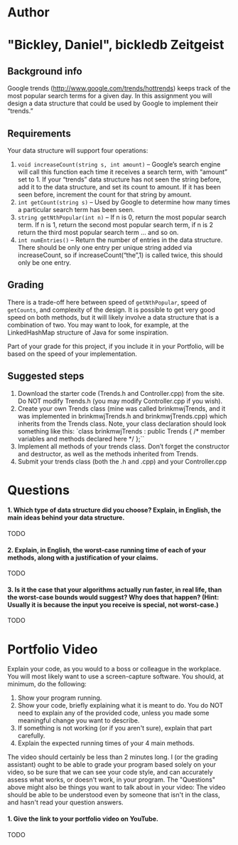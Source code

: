Author
==========
"Bickley, Daniel", bickledb
Zeitgeist
=======

Background info
---------------
Google trends (http://www.google.com/trends/hottrends) keeps track of the most popular search terms for a given day.  In this assignment you will design a data structure that could be used by Google to implement their “trends.”

Requirements
------------
Your data structure will support four operations:

1.	`void increaseCount(string s, int amount)` – Google’s search engine will call this function each time it receives a search term, with “amount” set to 1. If your “trends” data structure has not seen the string before, add it to the data structure, and set its count to amount. If it has been seen before, increment the count for that string by amount.
2.	`int getCount(string s)` – Used by Google to determine how many times a particular search term has been seen.
3.	`string getNthPopular(int n)` – If n is 0, return the most popular search term. If n is 1, return the second most popular search term, if n is 2 return the third most popular search term … and so on.
4.	`int numEntries()` – Return the number of entries in the data structure. There should be only one entry per unique string added via increaseCount, so if increaseCount(“the”,1) is called twice, this should only be one entry.

Grading
-------
There is a trade-off here between speed of `getNthPopular`, speed of `getCounts`, and complexity of the design. It is possible to get very good speed on both methods, but it will likely involve a data structure that is a combination of two. You may want to look, for example, at the LinkedHashMap structure of Java for some inspiration.

Part of your grade for this project, if you include it in your Portfolio, will be based on the speed of your implementation.

Suggested steps
---------------
1. Download the starter code (Trends.h and Controller.cpp) from the site. Do NOT modify Trends.h (you may modify Controller.cpp if you wish).
2. Create your own Trends class (mine was called brinkmwjTrends, and it was implemented in brinkmwjTrends.h and brinkmwjTrends.cpp) which inherits from the Trends class. Note, your class declaration should look something like this: 
`class brinkmwjTrends : public Trends { 
/* member variables and methods declared here */ 
};``
3. Implement all methods of your trends class. Don’t forget the constructor and destructor, as well as the methods inherited from Trends.
4. Submit your trends class (both the .h and .cpp) and your Controller.cpp

Questions
=========

#### 1. Which type of data structure did you choose? Explain, in English, the main ideas behind your data structure.

TODO

#### 2. Explain, in English, the worst-case running time of each of your methods, along with a justification of your claims.

TODO

#### 3. Is it the case that your algorithms actually run faster, in real life, than the worst-case bounds would suggest? Why does that happen? (Hint: Usually it is because the input you receive is special, not worst-case.)

TODO


Portfolio Video
=========

Explain your code, as you would to a boss or colleague in the workplace. You will most likely want to use a screen-capture software. You should, at minimum, do the following:

1. Show your program running.
2. Show your code, briefly explaining what it is meant to do. You do NOT need to explain any of the provided code, unless you made some meaningful change you want to describe.
3. If something is not working (or if you aren't sure), explain that part carefully.
4. Explain the expected running times of your 4 main methods.

The video should certainly be less than 2 minutes long. I (or the grading assistant) ought to be able to grade your program based solely on your video, so be sure that we can see your code style, and can accurately assess what works, or doesn't work, in your program. The "Questions" above might also be things you want to talk about in your video: The video should be able to be understood even by someone that isn't in the class, and hasn't read your question answers.

#### 1. Give the link to your portfolio video on YouTube.

TODO